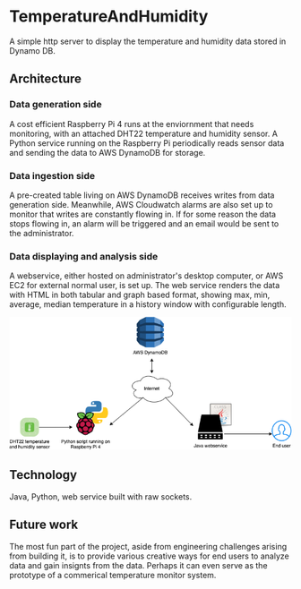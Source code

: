 # TemperatureAndHumidity
A simple http server to display the temperature and humidity data stored in Dynamo DB.

## Architecture

### Data generation side

A cost efficient Raspberry Pi 4 runs at the enviornment that needs monitoring, with an attached DHT22 temperature and humidity sensor. A Python service running on the Raspberry Pi periodically reads sensor data and sending the data to AWS DynamoDB for storage. </p>

### Data ingestion side

A pre-created table living on AWS DynamoDB receives writes from data generation side. Meanwhile, AWS Cloudwatch alarms are also set up to monitor that writes are constantly flowing in. If for some reason the data stops flowing in, an alarm will be triggered and an email would be sent to the administrator.

### Data displaying and analysis side
A webservice, either hosted on administrator's desktop computer, or AWS EC2 for external normal user, is set up. The web service renders the data with HTML in both tabular and graph based format, showing max, min, average, median temperature in a history window with configurable length.

![architecture](https://github.com/shuyuan6/TemperatureAndHumidity/blob/master/architecture.png?raw=true)

## Technology
Java, Python, web service built with raw sockets.

## Future work
The most fun part of the project, aside from engineering challenges arising from building it, is to provide various creative ways for end users to analyze data and gain insignts from the data. Perhaps it can even serve as the prototype of a commerical temperature monitor system.
